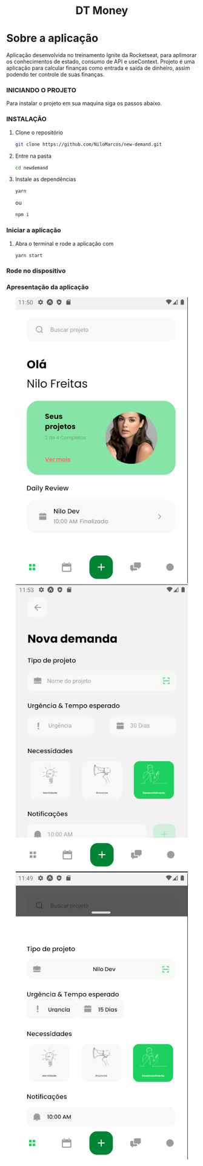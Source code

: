 <h1 align="center">DT Money</h1>

<!-- Getting Started -->
# Sobre a aplicação
Aplicação desenvolvida no treinamento Ignite da Rocketseat, para aplimorar os conhecimentos de estado, consumo de API e useContext.
Projeto é uma aplicação para calcular finanças como entrada e saída de dinheiro, assim podendo ter controle de suas finanças.

### INICIANDO O PROJETO

Para instalar o projeto em sua maquina siga os passos abaixo.

### INSTALAÇÃO
1. Clone o repositório

   ```sh
   git clone https://github.com/NiloMarcos/new-demand.git
   ```

2. Entre na pasta

   ```sh
   cd newdemand
   ```

3. Instale as dependências

   ```sh
   yarn
   ```

   ou

   ```sh
   npm i

### Iniciar a aplicação
1. Abra o terminal e rode a aplicação com
   ```sh
   yarn start
   ```

### Rode no dispositivo

### Apresentação da aplicação
<p align="center">

<tr>
  <td>
    <img src="src/assets/screens/Screenshot_7.png">
  </td>
  <td>
    <img src="src/assets/screens/Screenshot_8.png">
  </td>
  <td>
    <img src="src/assets/screens/Screenshot_6.png">
  </td>
</tr>
